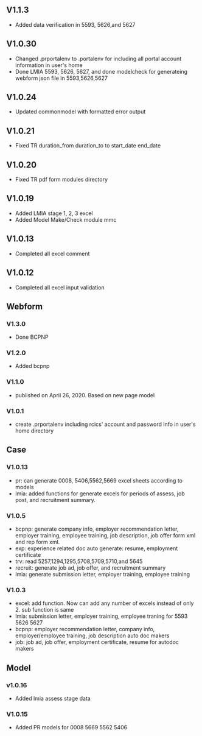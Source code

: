 ## V1.1.3
- Added data verification in 5593, 5626,and 5627
## V1.0.30
- Changed .prportalenv to .portalenv for including all portal account information in user's home 
- Done LMIA 5593, 5626, 5627, and done modelcheck for generateing webform json file in 5593,5626,5627
## V1.0.24
- Updated commonmodel with formatted error output
## V1.0.21
- Fixed TR duration_from  duration_to to start_date end_date
## V1.0.20
- Fixed TR pdf form modules
directory
## V1.0.19
- Added LMIA stage 1, 2, 3 excel
- Added Model Make/Check module mmc 
## V1.0.13 
- Completed all excel  comment
## V1.0.12
- Completed all excel input validation
## Webform
### V1.3.0 
- Done BCPNP 
### V1.2.0
- Added bcpnp 
### V1.1.0
- published on April 26, 2020. Based on new page model
### V1.0.1 
- create .prportalenv including rcics' account and password info in user's home directory

## Case

### V1.0.13
- pr: can generate 0008, 5406,5562,5669 excel sheets according to models
- lmia: added functions for generate excels for periods of assess, job post, and recruitment summary.
### V1.0.5
- bcpnp: generate company info, employer recommendation letter, employer training, employee training, job description, job offer form xml and rep form xml.
- exp: experience related doc auto generate: resume, employment certificate
- trv: read 5257,1294,1295,5708,5709,5710,and 5645
- recruit: generate job ad, job offer, and recruitment summary
- lmia: generate submission letter, employer training, employee training 
### V1.0.3 
- excel: add function. Now can add any number of excels instead of only 2. sub function is same 
- lmia: submission letter, employer training, employee traning for 5593 5626 5627 
- bcpnp: employer recommendation letter, company info, employer/employee training, job description auto doc makers
- job: job ad, job offer, employment certificate, resume for autodoc makers

## Model
### v1.0.16
- Added lmia assess stage data 
### V1.0.15 
- Added PR models for 0008 5669 5562 5406
